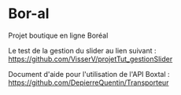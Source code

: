 # Bor-al
Projet boutique en ligne Boréal

Le test de la gestion du slider au lien suivant :
https://github.com/VisserV/projetTut_gestionSlider

Document d'aide pour l'utilisation de l'API Boxtal :
https://github.com/DepierreQuentin/Transporteur
